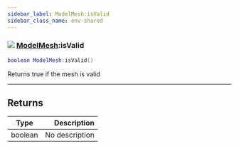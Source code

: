 ```yaml
---
sidebar_label: ModelMesh:isValid
sidebar_class_name: env-shared
---
```


### ![](/img/wiki/shared.png) [ModelMesh](../modelmesh/README.md):isValid

```lua
boolean ModelMesh:isValid()
```

Returns true if the mesh is valid<br/>

-----------------
## Returns

| Type   | Description |
| ------ | ----------: |
| boolean | No description |
